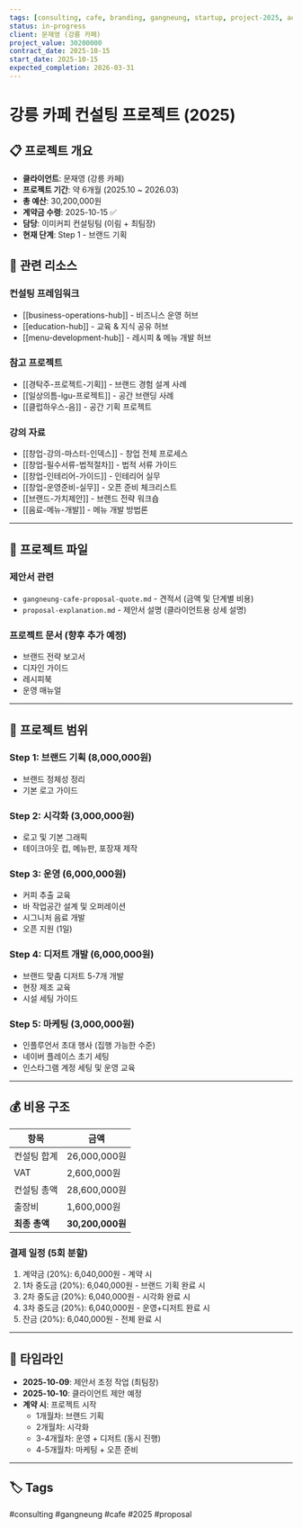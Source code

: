 ```yaml
---
tags: [consulting, cafe, branding, gangneung, startup, project-2025, active]
status: in-progress
client: 문재영 (강릉 카페)
project_value: 30200000
contract_date: 2025-10-15
start_date: 2025-10-15
expected_completion: 2026-03-31
---
```


# 강릉 카페 컨설팅 프로젝트 (2025)

## 📋 프로젝트 개요

- **클라이언트**: 문재영 (강릉 카페)
- **프로젝트 기간**: 약 6개월 (2025.10 ~ 2026.03)
- **총 예산**: 30,200,000원
- **계약금 수령**: 2025-10-15 ✅
- **담당**: 이미커피 컨설팅팀 (이림 + 최팀장)
- **현재 단계**: Step 1 - 브랜드 기획

## 🔗 관련 리소스

### 컨설팅 프레임워크
- [[business-operations-hub]] - 비즈니스 운영 허브
- [[education-hub]] - 교육 & 지식 공유 허브
- [[menu-development-hub]] - 레시피 & 메뉴 개발 허브

### 참고 프로젝트
- [[경탁주-프로젝트-기획]] - 브랜드 경험 설계 사례
- [[일상의틈-lgu-프로젝트]] - 공간 브랜딩 사례
- [[클럽하우스-음]] - 공간 기획 프로젝트

### 강의 자료
- [[창업-강의-마스터-인덱스]] - 창업 전체 프로세스
- [[창업-필수서류-법적절차]] - 법적 서류 가이드
- [[창업-인테리어-가이드]] - 인테리어 실무
- [[창업-운영준비-실무]] - 오픈 준비 체크리스트
- [[브랜드-가치제안]] - 브랜드 전략 워크숍
- [[음료-메뉴-개발]] - 메뉴 개발 방법론

---

## 📁 프로젝트 파일

### 제안서 관련
- `gangneung-cafe-proposal-quote.md` - 견적서 (금액 및 단계별 비용)
- `proposal-explanation.md` - 제안서 설명 (클라이언트용 상세 설명)

### 프로젝트 문서 (향후 추가 예정)
- 브랜드 전략 보고서
- 디자인 가이드
- 레시피북
- 운영 매뉴얼

---

## 🎯 프로젝트 범위

### Step 1: 브랜드 기획 (8,000,000원)
- 브랜드 정체성 정리
- 기본 로고 가이드

### Step 2: 시각화 (3,000,000원)
- 로고 및 기본 그래픽
- 테이크아웃 컵, 메뉴판, 포장재 제작

### Step 3: 운영 (6,000,000원)
- 커피 추출 교육
- 바 작업공간 설계 및 오퍼레이션
- 시그니처 음료 개발
- 오픈 지원 (1일)

### Step 4: 디저트 개발 (6,000,000원)
- 브랜드 맞춤 디저트 5-7개 개발
- 현장 제조 교육
- 시설 세팅 가이드

### Step 5: 마케팅 (3,000,000원)
- 인플루언서 초대 행사 (집행 가능한 수준)
- 네이버 플레이스 초기 세팅
- 인스타그램 계정 세팅 및 운영 교육

---

## 💰 비용 구조

| 항목 | 금액 |
|------|------|
| 컨설팅 합계 | 26,000,000원 |
| VAT | 2,600,000원 |
| 컨설팅 총액 | 28,600,000원 |
| 출장비 | 1,600,000원 |
| **최종 총액** | **30,200,000원** |

### 결제 일정 (5회 분할)
1. 계약금 (20%): 6,040,000원 - 계약 시
2. 1차 중도금 (20%): 6,040,000원 - 브랜드 기획 완료 시
3. 2차 중도금 (20%): 6,040,000원 - 시각화 완료 시
4. 3차 중도금 (20%): 6,040,000원 - 운영+디저트 완료 시
5. 잔금 (20%): 6,040,000원 - 전체 완료 시

---

## 📅 타임라인

- **2025-10-09**: 제안서 조정 작업 (최팀장)
- **2025-10-10**: 클라이언트 제안 예정
- **계약 시**: 프로젝트 시작
  - 1개월차: 브랜드 기획
  - 2개월차: 시각화
  - 3-4개월차: 운영 + 디저트 (동시 진행)
  - 4-5개월차: 마케팅 + 오픈 준비

---

## 🏷️ Tags

#consulting #gangneung #cafe #2025 #proposal
